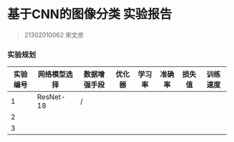 # 基于CNN的图像分类 实验报告

> 21302010062 宋文彦



### 实验规划

| 实验编号 | 网络模型选择 | 数据增强手段 | 优化器 | 学习率 | 准确率 | 损失值 | 训练速度 |
| -------- | ------------ | ------------ | ------ | ------ | ------ | ------ | -------- |
| 1        | ResNet-18    | /            |        |        |        |        |          |
| 2        |              |              |        |        |        |        |          |
| 3        |              |              |        |        |        |        |          |

